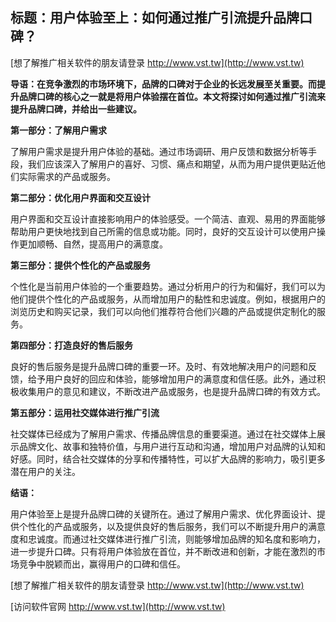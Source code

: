 ## **标题：用户体验至上：如何通过推广引流提升品牌口碑？**

[想了解推广相关软件的朋友请登录 http://www.vst.tw](http://www.vst.tw)

**导语：在竞争激烈的市场环境下，品牌的口碑对于企业的长远发展至关重要。而提升品牌口碑的核心之一就是将用户体验摆在首位。本文将探讨如何通过推广引流来提升品牌口碑，并给出一些建议。**

**第一部分：了解用户需求**

了解用户需求是提升用户体验的基础。通过市场调研、用户反馈和数据分析等手段，我们应该深入了解用户的喜好、习惯、痛点和期望，从而为用户提供更贴近他们实际需求的产品或服务。

**第二部分：优化用户界面和交互设计**

用户界面和交互设计直接影响用户的体验感受。一个简洁、直观、易用的界面能够帮助用户更快地找到自己所需的信息或功能。同时，良好的交互设计可以使用户操作更加顺畅、自然，提高用户的满意度。

**第三部分：提供个性化的产品或服务**

个性化是当前用户体验的一个重要趋势。通过分析用户的行为和偏好，我们可以为他们提供个性化的产品或服务，从而增加用户的黏性和忠诚度。例如，根据用户的浏览历史和购买记录，我们可以向他们推荐符合他们兴趣的产品或提供定制化的服务。

**第四部分：打造良好的售后服务**

良好的售后服务是提升品牌口碑的重要一环。及时、有效地解决用户的问题和反馈，给予用户良好的回应和体验，能够增加用户的满意度和信任感。此外，通过积极收集用户的意见和建议，不断改进产品或服务，也是提升品牌口碑的有效方式。

**第五部分：运用社交媒体进行推广引流**

社交媒体已经成为了解用户需求、传播品牌信息的重要渠道。通过在社交媒体上展示品牌文化、故事和独特价值，与用户进行互动和沟通，增加用户对品牌的认知和好感。同时，结合社交媒体的分享和传播特性，可以扩大品牌的影响力，吸引更多潜在用户的关注。

**结语：**

用户体验至上是提升品牌口碑的关键所在。通过了解用户需求、优化界面设计、提供个性化的产品或服务，以及提供良好的售后服务，我们可以不断提升用户的满意度和忠诚度。而通过社交媒体进行推广引流，则能够增加品牌的知名度和影响力，进一步提升口碑。只有将用户体验放在首位，并不断改进和创新，才能在激烈的市场竞争中脱颖而出，赢得用户的口碑和信任。

[想了解推广相关软件的朋友请登录 http://www.vst.tw](http://www.vst.tw)


[访问软件官网 http://www.vst.tw](http://www.vst.tw)
